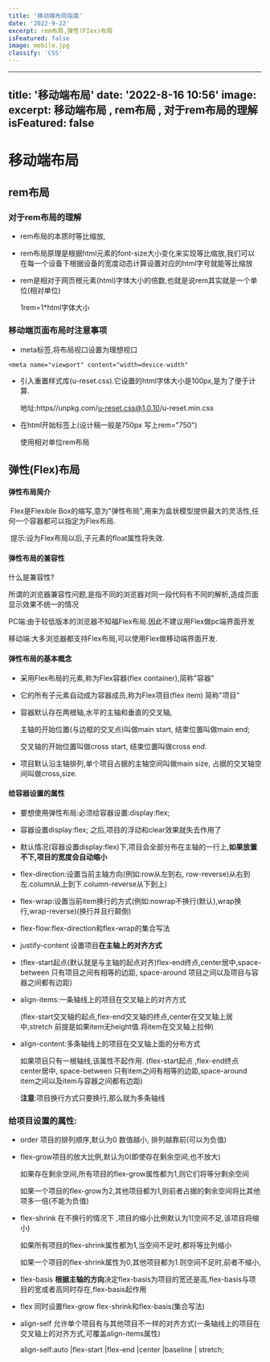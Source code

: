 ```yaml
---
title: '移动端布局指南'
date: '2022-9-22'
excerpt: rem布局,弹性(FIex)布局
isFeatured: false
image: mobile.jpg
classify: 'CSS'
---
```


---
title: '移动端布局'
date: '2022-8-16 10:56'
image:
excerpt: 移动端布局 , rem布局 , 对于rem布局的理解
isFeatured: false
---

# 移动端布局

## rem布局

### 对于rem布局的理解

- rem布局的本质时等比缩放,

- rem布局原理是根据html元素的font-size大小变化来实现等比缩放,我们可以在每一个设备下根据设备的宽度动态计算设置对应的html字号就能等比缩放

- rem是相对于网页根元素(html)字体大小的倍数,也就是说rem其实就是一个单位(相对单位)

  1rem=1*html字体大小

### 移动端页面布局时注意事项

- meta标签,将布局视口设置为理想视口

```
<meta name="viewport" content="width=device-width"
```

- 引入重置样式库(u-reset.css).它设置的html字体大小是100px,是为了便于计算.

  地址:https//unpkg.com/u-reset.css@1.0.10/u-reset.min.css

- 在html开始标签上(设计稿一般是750px  写上rem="750")

  使用相对单位rem布局

## 弹性(FIex)布局

#### 弹性布局简介

​	Flex是Flexible Box的缩写,意为"弹性布局",用来为盒状模型提供最大的灵活性,任何一个容器都可以指定为Flex布局.

​	提示:设为Flex布局以后,子元素的float属性将失效.

#### 弹性布局的兼容性

什么是兼容性?

​	所谓的浏览器兼容性问题,是指不同的浏览器对同一段代码有不同的解析,造成页面显示效果不统一的情况

PC端:由于较低版本的浏览器不知福Flex布局.因此不建议用Flex做pc端界面开发

移动端:大多浏览器都支持Flex布局,可以使用Flex做移动端界面开发.

#### 弹性布局的基本概念

- 采用Flex布局的元素,称为Flex容器(flex container),简称"容器"

- 它的所有子元素自动成为容器成员,称为Flex项目(flex item) 简称"项目"

- 容器默认存在两根轴,水平的主轴和垂直的交叉轴,

  主轴的开始位置(与边框的交叉点)叫做main start, 结束位置叫做main end;

  交叉轴的开始位置叫做cross start, 结束位置叫做cross end.

- 项目默认沿主轴排列,单个项目占据的主轴空间叫做main size, 占据的交叉轴空间叫做cross,size.

#### 给容器设置的属性

- 要想使用弹性布局:必须给容器设置:display:flex;

- 容器设置display:flex; 之后,项目的浮动和clear效果就失去作用了

- 默认情况(容器设置display:flex)下,项目会全部分布在主轴的一行上,**如果放置不下,项目的宽度会自动缩小**

- flex-direction:设置当前主轴方向(例如:row从左到右, row-reverse)从右到左.column从上到下.column-reverse从下到上)

- flex-wrap:设置当前item换行的方式(例如:nowrap不换行(默认),wrap换行,wrap-reverse)(换行并且行颠倒)

- flex-flow:flex-direction和flex-wrap的集合写法

- justify-content 设置项目**在主轴上的对齐方式**

- (flex-start起点(默认就是与主轴的起点对齐)flex-end终点,center居中,space-between 只有项目之间有相等的边距, space-around  项目之间以及项目与容器之间都有边距)

- align-items:一条轴线上的项目在交叉轴上的对齐方式

  (flex-start交叉轴的起点,flex-end交叉轴的终点,center在交叉轴上居中,stretch 前提是如果item无height值.将item在交叉轴上拉伸)

- align-content:多条轴线上的项目在交叉轴上面的分布方式

  如果项目只有一根轴线,该属性不起作用. (flex-start起点 ,flex-end终点 center居中, space-between 只有item之间有相等的边距,space-around item之间以及item与容器之间都有边距)

  **注意**:项目换行方式只要换行,那么就为多条轴线

### 给项目设置的属性:

- order 项目的排列顺序,默认为0 数值越小, 排列越靠前(可以为负值)

- flex-grow项目的放大比例,默认为0(即使存在剩余空间,也不放大)

  如果存在剩余空间,所有项目的flex-grow属性都为1,则它们将等分剩余空间

  如果一个项目的flex-grow为2,其他项目都为1,则前者占据的剩余空间将比其他项多一倍(不能为负值)

- flex-shrink 在不换行的情况下 ,项目的缩小比例默认为1(空间不足,该项目将缩小)

  如果所有项目的flex-shrink属性都为1,当空间不足时,都将等比列缩小

  如果一个项目的flex-shrink属性为0,其他项目都为1.则空间不足时,前者不缩小,

- flex-basis **根据主轴的方向**决定flex-basis为项目的宽还是高,flex-basis与项目的宽或者高同时存在,flex-basis起作用

- flex 同时设置flex-grow flex-shrink和flex-basis(集合写法)

- align-self 允许单个项目有与其他项目不一样的对齐方式(一条轴线上的项目在交叉轴上的对齐方式,可覆盖align-items属性)

  align-self:auto  |flex-start  |flex-end  |center  |baseline | stretch;  

  